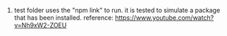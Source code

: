 1. test folder uses the "npm link" to run. it is tested to simulate a package that has been installed.
   reference: https://www.youtube.com/watch?v=Nh9xW2-ZOEU
